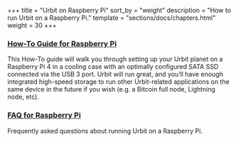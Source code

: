 +++
title = "Urbit on Raspberry Pi"
sort_by = "weight"
description = "How to run Urbit on a Raspberry Pi."
template = "sections/docs/chapters.html"
weight = 30
+++


### [How-To Guide for Raspberry Pi](@/using/raspberrypi/howtoguideraspberrypi.md)

This How-To guide will walk you through setting up your Urbit planet on
a Raspberry Pi 4 in a cooling case with an optimally configured SATA SSD connected
via the USB 3 port. Urbit will run great, and you’ll have enough integrated
high-speed storage to run other Urbit-related applications on the same device
in the future if you wish (e.g. a Bitcoin full node, Lightning node, etc).

### [FAQ for Raspberry Pi](@/using/raspberrypi/faqraspberrypi.md)

Frequently asked questions about running Urbit on a Raspberry Pi.
